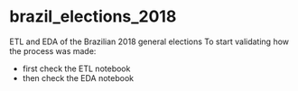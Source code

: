 # brazil_elections_2018
ETL and EDA of the Brazilian 2018 general elections
To start validating how the process was made:
* first check the ETL notebook
* then check the EDA notebook

